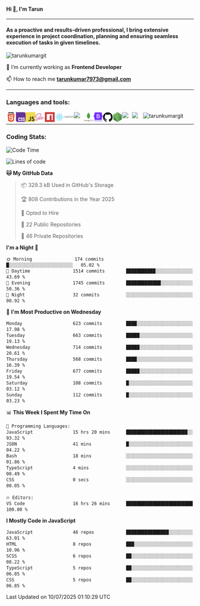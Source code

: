 <h4>Hi 👋, I'm Tarun</h4>
<hr />
<h4 align="left">As a proactive and results-driven professional, I bring extensive experience in project coordination, planning and
 ensuring seamless execution of tasks in given timelines.</h4>

<p><img src="https://komarev.com/ghpvc/?username=tarunkumargit&label=Profile%20views&color=0e75b6&style=flat" alt="tarunkumargit" /> </p>

🔭 I’m currently working as **Frontend Developer**

📫 How to reach me **tarunkumar7973@gmail.com**

<hr />

### Languages and tools:

 <img align="left" width="26px" src="https://raw.githubusercontent.com/github/explore/80688e429a7d4ef2fca1e82350fe8e3517d3494d/topics/html/html.png" />
 <img align="left" width="26px" src="https://raw.githubusercontent.com/github/explore/80688e429a7d4ef2fca1e82350fe8e3517d3494d/topics/css/css.png" />
 <img align="left" width="26px" src="https://raw.githubusercontent.com/github/explore/80688e429a7d4ef2fca1e82350fe8e3517d3494d/topics/javascript/javascript.png" />
 <img align="left" width="26px" src="https://raw.githubusercontent.com/github/explore/80688e429a7d4ef2fca1e82350fe8e3517d3494d/topics/sass/sass.png" />
 <img align="left" width="26px" src="https://raw.githubusercontent.com/github/explore/80688e429a7d4ef2fca1e82350fe8e3517d3494d/topics/npm/npm.png" />
 <img align="left" width="26px" src="https://raw.githubusercontent.com/github/explore/80688e429a7d4ef2fca1e82350fe8e3517d3494d/topics/react/react.png" />
 <img align="left" width="26px" src="https://raw.githubusercontent.com/devicons/devicon/master/icons/express/express-original-wordmark.svg"/>
 <img align="left" width="26px" src="https://www.vectorlogo.zone/logos/figma/figma-icon.svg"/>
 <img align="left" width="26px" src="https://raw.githubusercontent.com/devicons/devicon/master/icons/mongodb/mongodb-original-wordmark.svg"/>
 <img align="left" width="26px" src="https://raw.githubusercontent.com/devicons/devicon/master/icons/bootstrap/bootstrap-plain-wordmark.svg" />
 <img align="left" width="26px" src="https://raw.githubusercontent.com/github/explore/78df643247d429f6cc873026c0622819ad797942/topics/github/github.png" />
 <img align="left" width="26px" src="https://raw.githubusercontent.com/github/explore/80688e429a7d4ef2fca1e82350fe8e3517d3494d/topics/nodejs/nodejs.png" />
 <img align="left" width="26px" src="https://download.blender.org/branding/community/blender_community_badge_white.svg" />
 <img align="left" width="26px" src="https://www.vectorlogo.zone/logos/tailwindcss/tailwindcss-icon.svg"/>

&nbsp;<img align="center" src="https://github-readme-streak-stats.herokuapp.com/?user=tarunkumargit&show_icons=true&theme=react" alt="tarunkumargit" />

<hr>

### Coding Stats:

<!--START_SECTION:waka-->
![Code Time](http://img.shields.io/badge/Code%20Time-2%2C184%20hrs%2056%20mins-blue)

![Lines of code](https://img.shields.io/badge/From%20Hello%20World%20I%27ve%20Written-3.5%20million%20lines%20of%20code-blue)

**🐱 My GitHub Data** 

> 📦 329.3 kB Used in GitHub's Storage 
 > 
> 🏆 808 Contributions in the Year 2025
 > 
> 💼 Opted to Hire
 > 
> 📜 22 Public Repositories 
 > 
> 🔑 46 Private Repositories 
 > 
**I'm a Night 🦉** 

```text
🌞 Morning                174 commits         █░░░░░░░░░░░░░░░░░░░░░░░░   05.02 % 
🌆 Daytime                1514 commits        ███████████░░░░░░░░░░░░░░   43.69 % 
🌃 Evening                1745 commits        █████████████░░░░░░░░░░░░   50.36 % 
🌙 Night                  32 commits          ░░░░░░░░░░░░░░░░░░░░░░░░░   00.92 % 
```
📅 **I'm Most Productive on Wednesday** 

```text
Monday                   623 commits         ████░░░░░░░░░░░░░░░░░░░░░   17.98 % 
Tuesday                  663 commits         █████░░░░░░░░░░░░░░░░░░░░   19.13 % 
Wednesday                714 commits         █████░░░░░░░░░░░░░░░░░░░░   20.61 % 
Thursday                 568 commits         ████░░░░░░░░░░░░░░░░░░░░░   16.39 % 
Friday                   677 commits         █████░░░░░░░░░░░░░░░░░░░░   19.54 % 
Saturday                 108 commits         █░░░░░░░░░░░░░░░░░░░░░░░░   03.12 % 
Sunday                   112 commits         █░░░░░░░░░░░░░░░░░░░░░░░░   03.23 % 
```


📊 **This Week I Spent My Time On** 

```text
💬 Programming Languages: 
JavaScript               15 hrs 20 mins      ███████████████████████░░   93.32 % 
JSON                     41 mins             █░░░░░░░░░░░░░░░░░░░░░░░░   04.22 % 
Bash                     18 mins             ░░░░░░░░░░░░░░░░░░░░░░░░░   01.86 % 
TypeScript               4 mins              ░░░░░░░░░░░░░░░░░░░░░░░░░   00.49 % 
CSS                      0 secs              ░░░░░░░░░░░░░░░░░░░░░░░░░   00.05 % 

🔥 Editors: 
VS Code                  16 hrs 26 mins      █████████████████████████   100.00 % 
```

**I Mostly Code in JavaScript** 

```text
JavaScript               46 repos            ████████████████░░░░░░░░░   63.01 % 
HTML                     8 repos             ███░░░░░░░░░░░░░░░░░░░░░░   10.96 % 
SCSS                     6 repos             ██░░░░░░░░░░░░░░░░░░░░░░░   08.22 % 
TypeScript               5 repos             ██░░░░░░░░░░░░░░░░░░░░░░░   06.85 % 
CSS                      5 repos             ██░░░░░░░░░░░░░░░░░░░░░░░   06.85 % 
```




 Last Updated on 10/07/2025 01:10:29 UTC
<!--END_SECTION:waka-->
